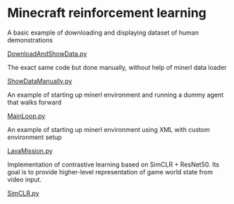 # Minecraft reinforcement learning

A basic example of downloading and displaying dataset of human demonstrations

[DownloadAndShowData.py](./DownloadAndShowData.py)

The exact same code but done manually, without help of minerl data loader

[ShowDataManually.py](./ShowDataManually.py)

An example of starting up minerl environment and running a dummy agent that walks forward

[MainLoop.py](./MainLoop.py)

An example of starting up minerl environment using XML with custom environment setup

[LavaMission.py](./LavaMission.py)

Implementation of contrastive learning based on SimCLR + ResNet50. Its goal is to provide higher-level representation of
game world state from video input.

[SimCLR.py](./SimCLR.py)
